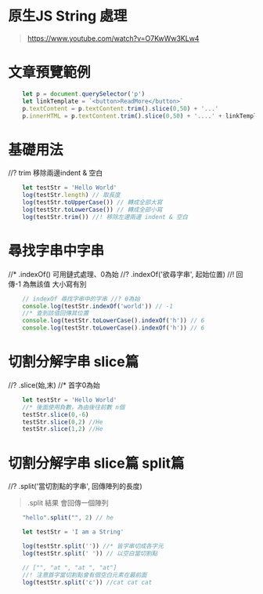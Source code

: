 # 原生JS String 處理
> https://www.youtube.com/watch?v=O7KwWw3KLw4

# 文章預覽範例
```js
    let p = document.querySelector('p')
    let linkTemplate = `<button>ReadMore</button>`
    p.textContent = p.textContent.trim().slice(0,50) + '...'
    p.innerHTML = p.textContent.trim().slice(0,50) + '....' + linkTemplate
```

# 基礎用法
//? trim 移除兩邊indent & 空白
```js
    let testStr = 'Hello World'
    log(testStr.length) // 取長度
    log(testStr.toUpperCase()) // 轉成全部大寫
    log(testStr.toLowerCase()) // 轉成全部小寫
    log(testStr.trim()) //! 移除左邊兩邊 indent & 空白
```

# 尋找字串中字串
//* .indexOf() 可用鏈式處理、0為始
//? .indexOf('欲尋字串', 起始位置) 
//! 回傳-1 為無該值 大小寫有別
```js
    // indexOf 尋找字串中的字串 //? 0為始
    console.log(testStr.indexOf('world')) // -1
    //* 查到該值回傳其位置
    console.log(testStr.toLowerCase().indexOf('h')) // 6
    console.log(testStr.toLowerCase().indexOf('h')) // 6
```

# 切割分解字串 slice篇
//? .slice(始,末)   //* 首字0為始
```js
    let testStr = 'Hello World'
    //* 後面使用負數，為由後往前數 n個
    testStr.slice(0,-6) 
    testStr.slice(0,2) //He
    testStr.slice(1,2) //He
```
# 切割分解字串 slice篇 split篇
//? .split('當切割點的字串', 回傳陣列的長度)
> .split 結果 會回傳一個陣列
```js
    "hello".split("", 2) // he

    let testStr = 'I am a String'

    log(testStr.split('')) //* 皆字串切成各字元
    log(testStr.split(' ')) // 以空白當切割點

    // ["", "at ", "at ", "at"] 
    //! 注意首字當切割點會有個空白元素在最前面
    log(testStr.split('c')) //cat cat cat
```
